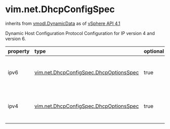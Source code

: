 vim.net.DhcpConfigSpec
======================
inherits from [vmodl.DynamicData](docs/vmodl.DynamicData.md)
as of [vSphere API 4.1](vim.version.md#vim.version.version6)


Dynamic Host Configuration Protocol Configuration for IP version 4 and version 6.

| property | type | optional | priv | desc |
|:---------|:-----|:---------|:-----|:-----|
| ipv6 | [vim.net.DhcpConfigSpec.DhcpOptionsSpec](vim.net.DhcpConfigSpec.DhcpOptionsSpec.md "vim.net.DhcpConfigSpec.DhcpOptionsSpec") | true | None | Configure IPv6 DHCP client settings. |
| ipv4 | [vim.net.DhcpConfigSpec.DhcpOptionsSpec](vim.net.DhcpConfigSpec.DhcpOptionsSpec.md "vim.net.DhcpConfigSpec.DhcpOptionsSpec") | true | None | Configure IPv4 DHCP client settings. |


